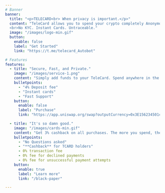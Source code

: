 ```yaml
---
# Banner
banner:
  title: "<p>TELECARD<br> When privacy is important.</p>"
  content: "TeleCard allows you to spend your crypto completely Anonymous 🎭.  
  <br>No KYC. Instant Cards. Untraceable."
  image: "/images/logo-min.gif"
  button:
    enable: false
    label: "Get Started"
    link: "https://t.me/telecard_Autobot"

# Features
features:
  - title: "Secure, Fast, and Private."
    image: "/images/service-1.png"
    content: "Simply add funds to your TeleCard. Spend anywhere in the world. It's the quickest and the most discreet way to spend your crypto assets. No hidden costs. No surprises."
    bulletpoints:
      - "4% Deposit fee"
      - "Instant cards"
      - "Fast Support"
    button:
      enable: false
      label: "Purchase"
      link: "https://app.uniswap.org/swap?outputCurrency=0x3E156234501c41A041a178fF547E295609c4769A&inputCurrency=ETH"

  - title: "It's so damn good."
    image: "/images/cards-min.gif"
    content: "Get 3% cashback on all purchases. The more you spend, the more you earn. It's that simple. No hidden costs. No surprises."
    bulletpoints:
      - "No Questions asked"
      - "**Cashback** for TCARD holders"
      - 0% transaction fee
      - 0% fee for declined payments
      - 0% fee for unsuccessful payment attempts
    button:
      enable: true
      label: "Learn more"
      link: "/black-paper"

---
```

